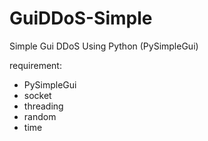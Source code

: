 # GuiDDoS-Simple
Simple Gui DDoS Using Python (PySimpleGui)

requirement:
- PySimpleGui
- socket
- threading
- random
- time
